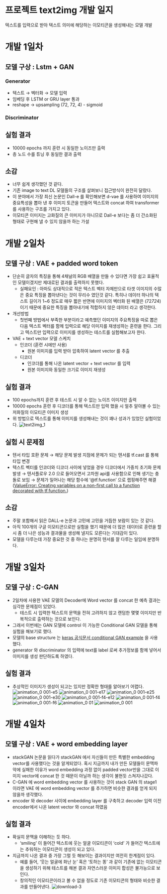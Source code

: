 # 프로젝트 text2img 개발 일지

텍스트를 입력으로 받아 텍스트 의미에 해당하는 이모티콘을 생성해내는 모델 개발

# 개발 1일차

## 모델 구상 : Lstm + GAN

### Generator

- 텍스트 → 벡터화 → 모델 입력
- 임베딩 후 LSTM or GRU layer 통과
- reshape → upsampling (72, 72, 4) - sigmoid

### Discriminator

## 실험 결과

- 10000 epochs 까지 훈련 시 동일한 노이즈만 출력
- 층 노드 수를 튜닝 후 동일한 결과 출력

## 소감

- 너무 쉽게 생각했던 것 같다.
- 기존 image to text DL 모델들의 구조를 살펴보니 접근방식이 완전히 달랐다.
- 이 분야에서 가장 최신 논문인 Dall-e 를 확인해보면 d-vae 를 사용하여 이미지의 중요특성을 뽑아 낸 후 이미지 토큰을 만들어 텍스트와 concat 하여 transformer 를 사용하는 구조를 가지고 있다.
- 이모티콘 이미지는 고화질의 큰 이미지가 아니므로 Dall-e 보다는 좀 더 간소화된 형태로 구현해 낼 수 있지 않을까 하는 가설

# 개발 2일차

## 모델 구상 : VAE + padded word token

- 단순히 글자의 특징을 통해 4채널의 RGB 배열을 만들 수 있다면 가장 쉽고 효율적인 모델이겠지만 제대로된 결과를 출력하지 못했다.
    - 실패요인 : 아마도 상대적으로 적은 텍스트 벡터 자체만으로 타겟 이미지의 수많은 중요 특징을 뽑아낸다는 것이 무리수 였던것 같다. 특히나 데이터 하나의 텍스트 길이가 1~6 정도로 매우 짧은 반면에 이미지의 벡터화 된 배열은 (72*72*4) 이기 때문에 중요한 특징을 뽑아내기에 적합하지 않은 데이터 라고 생각한다.
- 개선방법
    - 첫번째 방법에서 부족한 부분이라고 예측했던 이미지의 주요특징을 따로 뽑은 다음 텍스트 벡터를 함께 입력으로 해당 이미지를 재생성하는 훈련을 한다. 그리고 텍스트만 입력으로 이미지를 생성하는 테스트를 실험해보고자 한다.
- VAE + text vector 모델 스케치
    - 인코더 (훈련 시에만 사용)
        - 원본 이미지를 입력 받아 압축하여 latent vector 를 추출
    - 디코더
        - 인코더를 통해 나온 latent vector + text vector 를 입력
        - 원본 이미지와 동일한 크기로 이미지 재생성

## 실험 결과

- 100 epochs까지 훈련 후 테스트 시 알 수 없는 노이즈 이미지만 출력
- 10000 epochs 훈련 후 디코더를 통해 텍스트만 입력 했을 시 얼추 알아볼 수 있는 저화질의 이모티콘 이미지 생성
- 위 방법으로 텍스트를 통해 이미지를 생성해내는 것이 꽤나 성과가 있었던 실험이었다.
![text2img_1](https://user-images.githubusercontent.com/61719257/154234773-d459b249-3e8a-44d9-a71b-295b7771ac44.png)


## 실험 시 문제점

- 텐서 타입 호환 문제 → 해당 문제 발생 지점에 문제가 되는 텐서를 tf.cast 를 통해 타입 변경
- 텍스트 벡터를 인코더와 디코더 사이에 넣었을 경우 디코더에서 가중치 초기화 문제 발생 → 텐서플로우 2.0 으로 들어오면서 고차원 api를 사용함으로 인해 생기는 충돌로 보임 → 문제가 일어나는 해당 함수에 ‘@tf.function’ 으로 랩핑해주면 해결 ([ValueError: Creating variables on a non-first call to a function decorated with tf.function.](https://www.notion.so/TF-ValueError-Creating-variables-on-a-non-first-call-to-a-function-decorated-with-tf-function-8aa96453f90b48deaa5807d84f070113))

## 소감

- 주말 포함해서 읽은 DALL-e 논문과 고민에 고민을 거듭한 보람이 있는 것 같다.
- 아직 100개의 구글 이모티콘으로만 실험을 했기 때문에 더 많은 데이터로 훈련을 할 시 좀 더 나은 성능과 결과물을 생성해 낼지도 모른다는 기대감이 있다.
- 모델을 다루는데 가장 중요한 것 중 하나는 분명히 텐서를 잘 다루는 일임에 분명하다.

# 개발 3일차

## 모델 구상 : C-GAN

- 2일차에 사용한 VAE 모델의 Decoder에 Word vector 를 concat 한 예측 결과는 심각한 문제점이 있었다.
    - 테스트 시 입력한 텍스트의 문맥을 전혀 고려하지 않고 랜덤한 몇몇 이미지만 반복적으로 출력하는 것으로 보인다.
- 그래서 이번에는 GAN 모델에 control 이 가능한 Conditional GAN 모델을 통해 실험을 해보기로 했다.
- 모델의 base structure 는 [keras 공식문서 conditional GAN example](https://keras.io/examples/generative/conditional_gan/) 을 사용했다.
- generator 와 discriminator 의 입력에 text를 label 로써 추가정보를 함께 넣어서 이미지를 생성 판단하도록 하였다.

## 실험 결과

- 추상적인 이미지가 생성이 되고는 있지만 정확한 형태를 알아보기 어렵다.
![animation_0 001-e5](https://user-images.githubusercontent.com/61719257/154234837-8f4f13c5-d003-4fed-99c7-ea2150ed32d6.gif)
![animation_0 001-e17](https://user-images.githubusercontent.com/61719257/154234845-b1fddc96-26ff-4294-a65d-58f3d01ce87b.gif)
![animation_0 001-e25](https://user-images.githubusercontent.com/61719257/154234862-19a259bd-d5e0-4c9d-8885-18705e63c66e.gif)
![animation_0 001-e30](https://user-images.githubusercontent.com/61719257/154234876-bbb2c9da-9b24-4586-a5d5-e9d7ddc7971b.gif)
![animation_0 001-f4-e12](https://user-images.githubusercontent.com/61719257/154234890-767f899e-1f1e-414d-ac8b-c321151076c3.gif)
![animation_0 001-f4](https://user-images.githubusercontent.com/61719257/154234909-836b4904-4ccc-4432-8f21-c5bbe88fc931.gif)
![animation_0 001-f6](https://user-images.githubusercontent.com/61719257/154234926-8de4d7f4-54cc-4f2c-bd37-3fbfd4fd8a98.gif)
![animation_0 01](https://user-images.githubusercontent.com/61719257/154234942-58fb6f50-d795-4881-b219-b1e0f6da272f.gif)
![animation_0 001](https://user-images.githubusercontent.com/61719257/154234964-951ae7ae-70ec-4584-87d3-1889c17689e8.gif)


# 개발 4일차

## 모델 구상 : VAE + word embedding layer

- stackGAN 논문을 읽다가 stackGAN 에서 자신들이 만든 특별한 embedding vector를 사용했다는 것을 알게되었다. 혹시 지금까지 내가 만든 모델들이 문맥파악에 실패한 이유가 word embedding 과정 없이 padded vector만을 그대로 이미지 vector에 concat 한 것 때문이 아닐까 하는 생각이 불현듯 스쳐지나갔다.
- C-GAN 에 word embedding vector 를 사용하는 것이 stack GAN 의 stage1 이라면 VAE 에 word embedding vector 를 추가하면 비슷한 결과를 얻게 되지 않을까 생각했다.
- encoder 와 decoder 사이에 embedding layer 를 구축하고 decoder 입력 이전 encoder에서 나온 latent vector 와 concat 하였음

## 실험 결과

- 확실히 문맥을 이해하는 듯 하다.
    - ‘smiling’ 이 들어간 텍스트에 웃는 얼굴 이모티콘이 ‘cold’ 가 들어간 텍스트에는 추워하는 이모티콘이 생성이 되고 있다.
- 지금까지 나온 결과 중 가장 그럴 듯 해보이는 결과이지만 여전히 한계점이 있다.
    - 예를 들어, ‘웃는 얼굴에 화난 눈’ 혹은 ‘토하는 똥’ 과 같이 기존에 없는 이모티콘을 생성하기 위해 테스트를 해본 결과 자연스러운 이미지 합성은 불가능으로 보인다.
    - 창의적인 이모티콘이라고 볼 수 없을 정도로 기존 이모티콘의 형태와 비슷한 결과를 만들어낸다.
    ![download-3](https://user-images.githubusercontent.com/61719257/154234575-e1aaf318-edbf-41f1-b368-48e17c8642a6.png)

    
